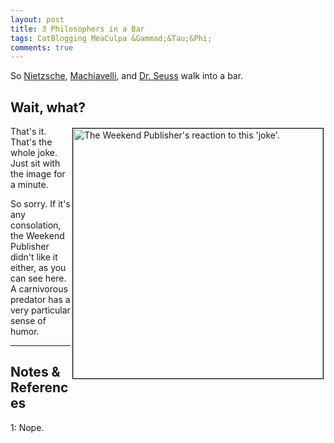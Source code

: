 ```yaml
---
layout: post
title: 3 Philosophers in a Bar
tags: CatBlogging MeaCulpa &Gammad;&Tau;&Phi;
comments: true
---
```


So [Nietzsche](https://en.wikipedia.org/wiki/Friedrich_Nietzsche),
[Machiavelli](https://en.wikipedia.org/wiki/Niccol%C3%B2_Machiavelli),
and [Dr. Seuss](https://en.wikipedia.org/wiki/Dr._Seuss) walk into a bar.  


## Wait, what?  

<img src="{{ site.baseurl }}/images/2020-07-01-about-weekend-publisher.jpg" width="400" height="400" alt="The Weekend Publisher's reaction to this 'joke'." title="The Weekend Publisher's reaction to this 'joke'." style="float: right; margin: 3px 3px 3px 3px; border: 1px solid #000000;">
That's it.  That's the whole joke.  Just sit with the image for a minute.  

So sorry.  If it's any consolation, the Weekend Publisher didn't like it either, as you
can see here.  A carnivorous predator has a very particular sense of humor.  

---

## Notes &amp; References  

<!--
<sup id="fn1a">[[1]](#fn1)</sup>

<a id="fn1">1</a>: ***, ["***"](***), *** [↩](#fn1a)  

<a href="{{ site.baseurl }}/images/***">
  <img src="{{ site.baseurl }}/images/***" width="400" height="***" alt="***" title="***" style="float: right; margin: 3px 3px 3px 3px; border: 1px solid #000000;">
</a>

<iframe width="400" height="224" src="***" allow="accelerometer; encrypted-media; gyroscope; picture-in-picture" allowfullscreen style="float: right; margin: 3px 3px 3px 3px; border: 1px solid #000000;"></iframe>
-->

<a id="fn1">1</a>: Nope.  
